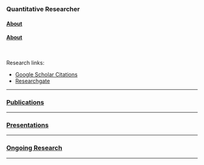 ### Quantitative Researcher

#### [About](https://dsmithjo.github.io/about)

#### [About](https://dsmithjo.github.io/about.md)

<br />

Research links:
  * [Google Scholar Citations](https://scholar.google.com/citations?user=d8PodEsAAAAJ&hl=en "Google Scholar Citations")
  * [Researchgate](https://www.researchgate.net/profile/Daniel_Smith45 "Researchgate")
 
---

### [Publications](publications "Link to publications")
    
---

### [Presentations](presentations "Link to presentations")

---

### [Ongoing Research](ongoingandunpub.md "Link to ongoing research")
---
